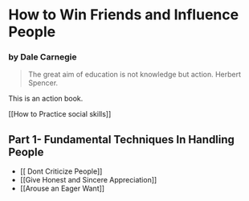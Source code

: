 # How to Win Friends and Influence People


### by Dale Carnegie


> The great aim of education is not knowledge but action. Herbert Spencer.

This is an action book.

[[How to Practice social skills]]


## Part 1- Fundamental Techniques In Handling People

- [[ Dont Criticize People]]
- [[Give Honest and Sincere Appreciation]]
- [[Arouse an Eager Want]]








